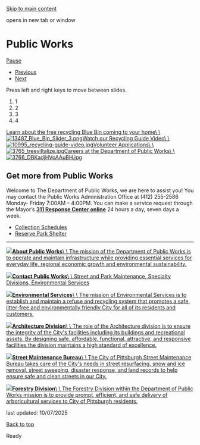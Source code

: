 [Skip to main content](https://www.pittsburghpa.gov/Business-Development/Public-Works#main-content)

opens in new tab or window

# Public Works

[Pause](https://www.pittsburghpa.gov/Business-Development/Public-Works#)

- [Previous](https://www.pittsburghpa.gov/Business-Development/Public-Works#)
- [Next](https://www.pittsburghpa.gov/Business-Development/Public-Works#)

Press left and right keys to move between slides.

1. 1
2. 2
3. 3
4. 4

[Learn about the free recycling Blue Bin coming to your home\\
\\
![13487_Blue_Bin_Slider_3.png](https://www.pittsburghpa.gov/files/assets/city/v/1/dpw/images/13487_blue_bin_slider_3.png)](https://www.pittsburghpa.gov/Resident-Services/Trash-Recycling/Curbside-Pick-Up/Blue-Bin-Program)[Watch our Recycling Guide Video\\
\\
![10995_recycling-guide-video.jpg](https://www.pittsburghpa.gov/files/assets/city/v/1/dpw/images/10995_recycling-guide-video.jpg)](https://www.youtube.com/watch?v=OSHBSvGXGiE)[Volunteer Applications\\
\\
![3765_treeviltalize.jpg](https://www.pittsburghpa.gov/files/assets/city/v/1/dpw/images/3765_treeviltalize.jpg)](https://www.pittsburghpa.gov/Resident-Services/Trash-Recycling/Anti-Litter-and-Illegal-Dumping/Volunteer-Applications)[Careers at the Department of Public Works\\
\\
![3766_DBKadjHVoAAuBH.jpg](https://www.pittsburghpa.gov/files/assets/city/v/1/dpw/images/3766_dbkadjhvoaaubh.jpg)](https://www.governmentjobs.com/careers/Pittsburgh?department[0]=Public%20Works&sort=PositionTitle%7CAscending)

## Get more from Public Works

Welcome to The Department of Public Works, we are here to assist you! You may contact the Public Works Administration Office at (412) 255-2586 Monday- Friday 7:00AM – 4:00PM. You can make a service request through the Mayor’s **[311 Response Center online](https://www.pittsburghpa.gov/Resident-Services/311)** 24 hours a day, seven days a week.

- [Collection Schedules](https://www.pittsburghpa.gov/Resident-Services/Trash-Recycling/Collection-Schedule-and-Newsletter)
- [Reserve Park Shelter](https://www.pittsburghpa.gov/Recreation-Events/Park-Permits/Reserve-Park-Shelter)

* * *

[![](https://www.pittsburghpa.gov/files/assets/city/v/2/dpw/images/3767_dpw-about_1.jpg?dimension=largethumbnail&w=480&h=316)**About Public Works**\\
\\
The mission of the Department of Public Works is to operate and maintain infrastructure while providing essential services for everyday life, regional economic growth and environmental sustainability.](https://www.pittsburghpa.gov/Business-Development/Public-Works/About-Public-Works)

[![](https://www.pittsburghpa.gov/files/sharedassets/city/v/2/thumbs/department-of-public-works-seal-illustrator.png?dimension=largethumbnail&w=480&h=316)**Contact Public Works**\\
\\
Street and Park Maintenance, Specialty Divisions, Environmental Services](https://www.pittsburghpa.gov/Business-Development/Public-Works/Contact-Public-Works)

[![](https://www.pittsburghpa.gov/files/assets/city/v/1/dpw/images/12547_curb-side.jpg?dimension=largethumbnail&w=480&h=316)**Environmental Services**\\
\\
The mission of Environmental Services is to establish and maintain a refuse and recycling system that promotes a safe, litter-free and environmentally friendly City for all of its residents and customers.](https://www.pittsburghpa.gov/Business-Development/Public-Works/Environmental-Services)

[![](https://www.pittsburghpa.gov/files/assets/city/v/1/dpw/architecture-division.jpg?dimension=largethumbnail&w=480&h=316)**Architecture Division**\\
\\
The role of the Architecture division is to ensure the integrity of the City's facilities including its buildings and recreational assets. By designing safe, affordable, functional, attractive, and responsive facilities the division maintains a high standard of excellence.](https://www.pittsburghpa.gov/Business-Development/Public-Works/Architecture-Division)

[![](https://www.pittsburghpa.gov/files/assets/city/v/2/dpw/images/brookline-boulevard.jpg?dimension=largethumbnail&w=480&h=316)**Street Maintenance Bureau**\\
\\
The City of Pittsburgh Street Maintenance Bureau takes care of the City's needs in street resurfacing, snow and ice removal, street sweeping, disaster response, and land records to help ensure safe and clean streets in our City.](https://www.pittsburghpa.gov/Business-Development/Public-Works/Street-Maintenance-Bureau)

[![](https://www.pittsburghpa.gov/files/assets/city/v/1/parks/images/forestry/17518_forestry-homepage.jpg?dimension=largethumbnail&w=480&h=316)**Forestry Division**\\
\\
The Forestry Division within the Department of Public Works mission is to provide prompt, efficient, and safe delivery of arboricultural services to City of Pittsburgh residents.](https://www.pittsburghpa.gov/Business-Development/Public-Works/Forestry-Division)

last updated: 10/07/2025

[Back to top](https://www.pittsburghpa.gov/Business-Development/Public-Works#body-top)

Ready
